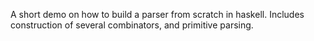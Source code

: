 A short demo on how to build a parser from scratch in haskell. Includes
construction of several combinators, and primitive parsing.
